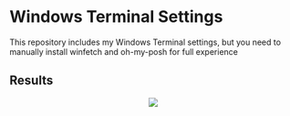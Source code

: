 # Windows Terminal Settings
This repository includes my Windows Terminal settings, but you need to manually install winfetch and oh-my-posh for full experience

## Results
<p align="center">
  <img src="https://github.com/DanielGreys/TerminalSettings/blob/main/images/FinalResults.jpg/" />
 </p>